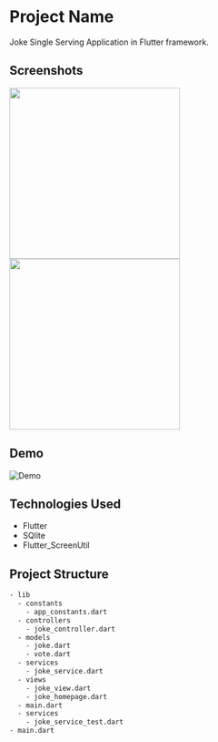 # Project Name

Joke Single Serving Application in Flutter framework.


## Screenshots </a>
<p float="left">
 <img src="https://github.com/T-qa/hls-interview-test/assets/71199588/5821423f-d3c5-4b18-aaa7-983fc0a46b33.jpg" width="300" />
 <img src="https://github.com/T-qa/hls-interview-test/assets/71199588/d41f8920-8eb7-49d2-b9a1-6773c70628c8.jpg" width="300" />

 
## Demo <a name="demo"></a>
![Demo](https://github.com/T-qa/hls-interview-test/assets/71199588/d51562ff-be2a-4e39-90d9-b3f31191ad4c.gif)


## Technologies Used

- Flutter
- SQlite
- Flutter_ScreenUtil


## Project Structure

```bash
- lib
  - constants
    - app_constants.dart
  - controllers
    - joke_controller.dart
  - models
    - joke.dart
    - vote.dart
  - services
    - joke_service.dart
  - views
    - joke_view.dart
    - joke_homepage.dart
  - main.dart
  - services
    - joke_service_test.dart
- main.dart
```


